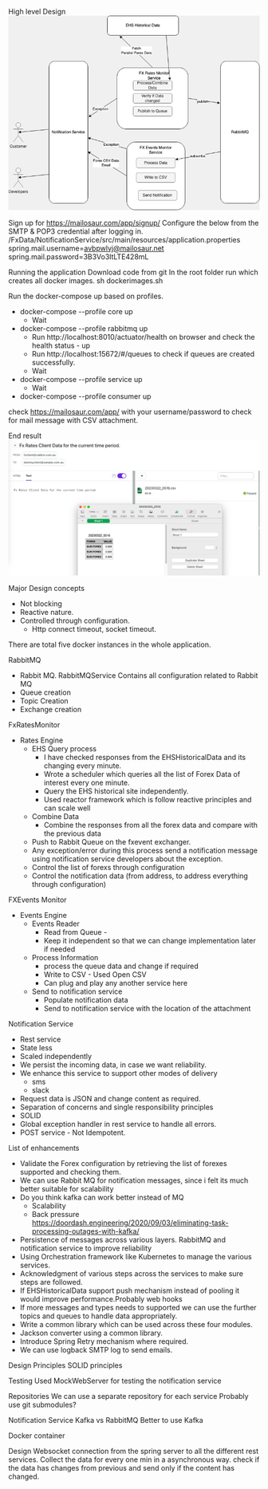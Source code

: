 
High level Design
![Design.png](Design.png)

Sign up for
https://mailosaur.com/app/signup/
Configure the below from the SMTP & POP3 credential after logging in.
/FxData/NotificationService/src/main/resources/application.properties
spring.mail.username=avbpwlvj@mailosaur.net
spring.mail.password=3B3Vo3ltLTE428mL

Running the application
Download code from git 
In the root folder run which creates all docker images.
sh dockerimages.sh

Run the docker-compose up based on profiles.

- docker-compose --profile core up
  - Wait
- docker-compose --profile rabbitmq up
  - Run http://localhost:8010/actuator/health on browser and check the health status - up
  - Run http://localhost:15672/#/queues to check if queues are created successfully.
  - Wait
- docker-compose --profile service up
  - Wait
- docker-compose --profile consumer up

check https://mailosaur.com/app/ with your username/password to check for mail message with CSV attachment.

End result
![img.png](img.png)

Major Design concepts
- Not blocking
- Reactive nature.
- Controlled through configuration.
  - Http connect timeout, socket timeout.

There are total five docker instances in the whole application.

RabbitMQ
  - Rabbit MQ.
RabbitMQService
Contains all configuration related to Rabbit MQ
- Queue creation
- Topic Creation
- Exchange creation 

FxRatesMonitor
- Rates Engine
  - EHS Query process
    - I have checked responses from the EHSHistoricalData and its changing every minute.
    - Wrote a scheduler which queries all the list of Forex Data of interest every one minute.
    - Query the EHS historical site independently.
    - Used reactor framework which is follow reactive principles and can scale well
  - Combine Data
    - Combine the responses from all the forex data and compare with the previous data
  - Push to Rabbit Queue on the fxevent exchanger.
  - Any exception/error during this process send a notification message using notification service developers about the exception.
  - Control the list of forexs through configuration
  - Control the notification data (from address, to address everything through configuration)

FXEvents Monitor
- Events Engine
  - Events Reader
    - Read from Queue - 
    - Keep it independent so that we can change implementation later if needed  
  - Process Information
    - process the queue data and change if required
    - Write to CSV - Used Open CSV  
    - Can plug and play any another service here
  - Send to notification service
    - Populate notification data
    - Send to notification service with the location of the attachment

Notification Service
- Rest service
- State less
- Scaled independently
- We persist the incoming data, in case we want reliability.
- We enhance this service to support other modes of delivery
    - sms
    - slack
- Request data is JSON and change content as required.
- Separation of concerns and single responsibility principles
- SOLID
- Global exception handler in rest service to handle all errors.
- POST service - Not Idempotent.


List of enhancements 
- Validate the Forex configuration by retrieving the list of forexes supported and checking them.
- We can use Rabbit MQ for notification messages, since i felt its much better suitable for scalability
- Do you think kafka can work better instead of MQ 
  - Scalability
  - Back pressure
   https://doordash.engineering/2020/09/03/eliminating-task-processing-outages-with-kafka/
- Persistence of messages across various layers. RabbitMQ and notification service to improve reliability
- Using Orchestration framework like Kubernetes to manage the various services.
- Acknowledgment of various steps across the services to make sure steps are followed.
- If EHSHistoricalData support push mechanism instead of pooling it would improve performance.Probably web hooks
- If more messages and types needs to supported we can use the further topics and queues to handle data appropriately.
- Write a common library which can be used across these four modules.
- Jackson converter using a common library.
- Introduce Spring Retry mechanism where required.
- We can use logback SMTP log to send emails.

Design Principles
SOLID principles

Testing 
Used MockWebServer for testing the notification service


Repositories
We can use a separate repository for each service
Probably use git submodules?

Notification Service
Kafka vs RabbitMQ
Better to use Kafka

Docker container



Design
Websocket connection from the spring server to all the different rest services.
Collect the data for every one min in a asynchronous way.
check if the data has changes from previous and send only if the content has changed.


